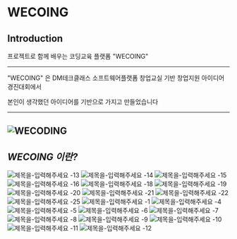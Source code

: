  

# WECOING 

## __Introduction__

프로젝트로 함께 배우는 코딩교육 플랫폼 "WECOING" 

------------

"WECOING"  은 DM테크클래스 소프트웨어플랫폼 창업교실 기반 창업지원 아이디어 경진대회에서

본인이 생각했던 아이디어를 기반으로 가지고 만들었습니다
 
------------
![WECODING](https://user-images.githubusercontent.com/46067837/107915786-769b2500-6fa8-11eb-91d2-b018499e83bc.JPG)
------------
 
___WECOING 이란?___
------------

![제목을-입력해주세요 -13](https://user-images.githubusercontent.com/46067837/107916519-c4645d00-6fa9-11eb-90e6-32a3bf64675e.png)
![제목을-입력해주세요 -14](https://user-images.githubusercontent.com/46067837/107916521-c5958a00-6fa9-11eb-9bef-82dc003a8118.png)
![제목을-입력해주세요 -15](https://user-images.githubusercontent.com/46067837/107916523-c62e2080-6fa9-11eb-91b6-8561d0fcb671.png)
![제목을-입력해주세요 -16](https://user-images.githubusercontent.com/46067837/107916525-c62e2080-6fa9-11eb-8c70-e05fd58d6d70.png)
![제목을-입력해주세요 -18](https://user-images.githubusercontent.com/46067837/107916527-c6c6b700-6fa9-11eb-944b-26413c974e52.png)
![제목을-입력해주세요 -19](https://user-images.githubusercontent.com/46067837/107916529-c75f4d80-6fa9-11eb-93e1-31fbf16a2ae0.png)
![제목을-입력해주세요 -20](https://user-images.githubusercontent.com/46067837/107916531-c75f4d80-6fa9-11eb-8cff-1d7fa954638b.png)
![제목을-입력해주세요 -21](https://user-images.githubusercontent.com/46067837/107916532-c7f7e400-6fa9-11eb-9dc4-8ad0b1d6f8b4.png)
![제목을-입력해주세요 -22](https://user-images.githubusercontent.com/46067837/107916534-c8907a80-6fa9-11eb-905e-a8fac92fa4b0.png)
![제목을-입력해주세요 -25](https://user-images.githubusercontent.com/46067837/107916538-c9291100-6fa9-11eb-85b2-a71d43f4920c.png)
![제목을-입력해주세요 -1](https://user-images.githubusercontent.com/46067837/107916541-c9291100-6fa9-11eb-97a0-81495d8de930.png)
![제목을-입력해주세요 -4](https://user-images.githubusercontent.com/46067837/107916545-c9c1a780-6fa9-11eb-9eff-43c659529046.png)
![제목을-입력해주세요 -5](https://user-images.githubusercontent.com/46067837/107916546-ca5a3e00-6fa9-11eb-9b67-b19f24c7027e.png)
![제목을-입력해주세요 -6](https://user-images.githubusercontent.com/46067837/107916548-ca5a3e00-6fa9-11eb-9156-e4d0beff0e02.png)
![제목을-입력해주세요 -7](https://user-images.githubusercontent.com/46067837/107916549-caf2d480-6fa9-11eb-9a37-58e938a5126c.png)
![제목을-입력해주세요 -8](https://user-images.githubusercontent.com/46067837/107916550-cb8b6b00-6fa9-11eb-9880-3a30b935f21b.png)
![제목을-입력해주세요 -9](https://user-images.githubusercontent.com/46067837/107916552-cb8b6b00-6fa9-11eb-954d-0c51f961933c.png)
![제목을-입력해주세요 -10](https://user-images.githubusercontent.com/46067837/107916553-cc240180-6fa9-11eb-8bd7-d24ddd926e54.png)
![제목을-입력해주세요 -11](https://user-images.githubusercontent.com/46067837/107916554-cc240180-6fa9-11eb-9ecb-c002754cb632.png)
![제목을-입력해주세요 -12](https://user-images.githubusercontent.com/46067837/107916555-ccbc9800-6fa9-11eb-8711-5db16a930199.png)




